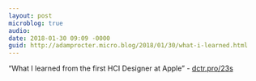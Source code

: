 ```yaml
---
layout: post
microblog: true
audio: 
date: 2018-01-30 09:09 -0000
guid: http://adamprocter.micro.blog/2018/01/30/what-i-learned.html
---
```

“What I learned from the first HCI Designer at Apple” - [dctr.pro/23s](http://dctr.pro/23s)
